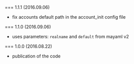 === 1.1.1 (2016.09.06)

* fix accounts default path in the account_init config file

=== 1.1.0 (2016.09.06)

* uses parameters: `realname` and `default` from mayaml v2

=== 1.0.0 (2016.08.22)

* publication of the code
